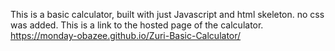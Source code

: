 This is a basic calculator, built with just Javascript and html skeleton. no css was added.
This is a link to the hosted page of the calculator. https://monday-obazee.github.io/Zuri-Basic-Calculator/
